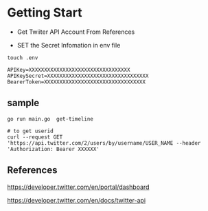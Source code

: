 # Getting Start

- Get Twiiter API Account From References

- SET the Secret Infomation in env file

```
touch .env
```

```.env
APIKey=XXXXXXXXXXXXXXXXXXXXXXXXXXXXXXXXX
APIKeySecret=XXXXXXXXXXXXXXXXXXXXXXXXXXXXXXXXX
BearerToken=XXXXXXXXXXXXXXXXXXXXXXXXXXXXXXXXX
````

## sample

```golang
go run main.go  get-timeline
```

```
# to get userid
curl --request GET 'https://api.twitter.com/2/users/by/username/USER_NAME --header 'Authorization: Bearer XXXXXX'
```

## References
https://developer.twitter.com/en/portal/dashboard

https://developer.twitter.com/en/docs/twitter-api
